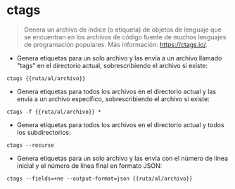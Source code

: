 # ctags

> Genera un archivo de índice (o etiqueta) de objetos de lenguaje que se encuentran en los archivos de código fuente de muchos lenguajes de programación populares.
> Más información: <https://ctags.io/>.

- Genera etiquetas para un solo archivo y las envía a un archivo llamado "tags" en el directorio actual, sobrescribiendo el archivo si existe:

`ctags {{ruta/al/archivo}}`

- Genera etiquetas para todos los archivos en el directorio actual y las envía a un archivo específico, sobrescribiendo el archivo si existe:

`ctags -f {{ruta/al/archivo}} *`

- Genera etiquetas para todos los archivos en el directorio actual y todos los subdirectorios:

`ctags --recurse`

- Genera etiquetas para un solo archivo y las envía con el número de línea inicial y el número de línea final en formato JSON:

`ctags --fields=+ne --output-format=json {{ruta/al/archivo}}`
